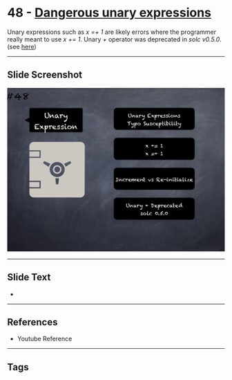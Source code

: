 # 48 - [Dangerous unary expressions](Dangerous%20unary%20expressions.md)
Unary expressions such as _x =+ 1_ are likely errors where the programmer really meant to use _x += 1_. Unary _+_ operator was deprecated in _solc v0.5.0_. (see [here](https://swcregistry.io/docs/SWC-129))

___
## Slide Screenshot
![048.png](../images/pitfalls_and_best_practices101/048.png)
___
## Slide Text
- 
___
## References
- Youtube Reference
___
## Tags